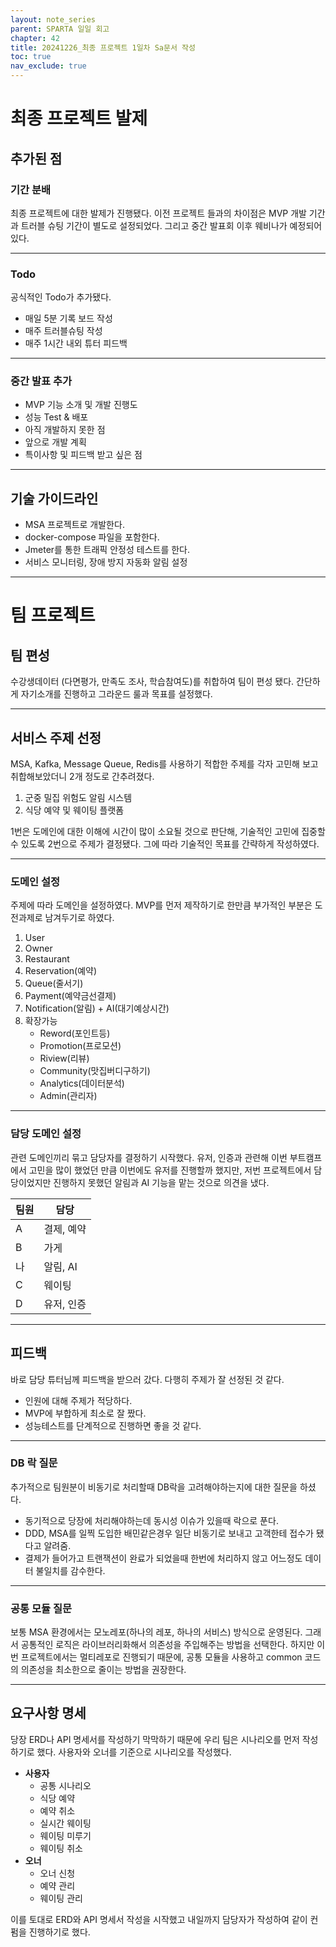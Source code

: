 ```yaml
---
layout: note_series
parent: SPARTA 일일 회고
chapter: 42
title: 20241226_최종 프로젝트 1일차 Sa문서 작성
toc: true
nav_exclude: true
---
```


# 최종 프로젝트 발제
## 추가된 점
### 기간 분배
최종 프로젝트에 대한 발제가 진행됐다.
이전 프로젝트 들과의 차이점은 MVP 개발 기간과 트러블 슈팅 기간이 별도로 설정되었다.
그리고 중간 발표회 이후 웨비나가 예정되어 있다.

---

### Todo
공식적인 Todo가 추가됐다.
- 매일 5분 기록 보드 작성
- 매주 트러블슈팅 작성
- 매주 1시간 내외 튜터 피드백

---

### 중간 발표 추가
- MVP 기능 소개 및 개발 진행도
- 성능 Test & 배포
- 아직 개발하지 못한 점
- 앞으로 개발 계획
- 특이사항 및 피드백 받고 싶은 점

---

## 기술 가이드라인
- MSA 프로젝트로 개발한다.
- docker-compose 파일을 포함한다.
- Jmeter를 통한 트래픽 안정성 테스트를 한다.
- 서비스 모니터링, 장애 방지 자동화 알림 설정

---

# 팀 프로젝트
## 팀 편성
수강생데이터 (다면평가, 만족도 조사, 학습참여도)를 취합하여 팀이 편성 됐다.
간단하게 자기소개를 진행하고 그라운드 룰과 목표를 설정했다.

---

## 서비스 주제 선정
MSA, Kafka, Message Queue, Redis를 사용하기 적합한 주제를 각자 고민해 보고 취합해보았더니
2개 정도로 간추려졌다.
1. 군중 밀집 위험도 알림 시스템
2. 식당 예약 및 웨이팅 플랫폼

1번은 도메인에 대한 이해에 시간이 많이 소요될 것으로 판단해,
기술적인 고민에 집중할 수 있도록 2번으로 주제가 결정됐다.
그에 따라 기술적인 목표를 간략하게 작성하였다.

---

### 도메인 설정
주제에 따라 도메인을 설정하였다. MVP를 먼저 제작하기로 한만큼 부가적인 부분은 도전과제로 남겨두기로 하였다.

1. User
2. Owner
3. Restaurant
4. Reservation(예약)
5. Queue(줄서기)
6. Payment(예약금선결제)
7. Notification(알림) + AI(대기예상시간)
8. 확장가능
   - Reword(포인트등)
   - Promotion(프로모션)
   - Riview(리뷰)
   - Community(맛집버디구하기)
   - Analytics(데이터분석)
   - Admin(관리자)

---

### 담당 도메인 설정
관련 도메인끼리 묶고 담당자를 결정하기 시작했다.
유저, 인증과 관련해 이번 부트캠프에서 고민을 많이 했었던 만큼 이번에도 유저를 진행할까 했지만,
저번 프로젝트에서 담당이었지만 진행하지 못했던 알림과 AI 기능을 맡는 것으로 의견을 냈다.

| 팀원 | 담당 |
|----| --- |
| A  | 결제, 예약 |
| B  | 가게 |
| 나 | 알림, AI |
| C  | 웨이팅 |
| D  | 유저, 인증 |

---

## 피드백
바로 담당 튜터님께 피드백을 받으러 갔다. 다행히 주제가 잘 선정된 것 같다.
- 인원에 대해 주제가 적당하다.
- MVP에 부합하게 최소로 잘 짰다.
- 성능테스트를 단계적으로 진행하면 좋을 것 같다.

---

### DB 락 질문
추가적으로 팀원분이 비동기로 처리할때 DB락을 고려해야하는지에 대한 질문을 하셨다.

- 동기적으로 당장에 처리해야하는데 동시성 이슈가 있을때 락으로 푼다.
- DDD, MSA를 일찍 도입한 배민같은경우 일단 비동기로 보내고 고객한테 접수가 됐다고 알려줌.
- 결제가 들어가고 트랜잭션이 완료가 되었을때 한번에 처리하지 않고 어느정도 데이터 불일치를 감수한다.

---

### 공통 모듈 질문
보통 MSA 환경에서는 모노레포(하나의 레포, 하나의 서비스) 방식으로 운영된다.
그래서 공통적인 로직은 라이브러리화해서 의존성을 주입해주는 방법을 선택한다. 
하지만 이번 프로젝트에서는 멀티레포로 진행되기 때문에,
공통 모듈을 사용하고 common 코드의 의존성을 최소한으로 줄이는 방법을 권장한다.

---

## 요구사항 명세
당장 ERD나 API 명세서를 작성하기 막막하기 때문에 우리 팀은 시나리오를 먼저 작성하기로 했다.
사용자와 오너를 기준으로 시나리오를 작성했다.

- **사용자**
  - 공통 시나리오
  - 식당 예약
  - 예약 취소
  - 실시간 웨이팅
  - 웨이팅 미루기
  - 웨이팅 취소
- **오너**
  - 오너 신청
  - 예약 관리
  - 웨이팅 관리

이를 토대로 ERD와 API 명세서 작성을 시작했고 내일까지 담당자가 작성하여 같이 컨펌을 진행하기로 했다.